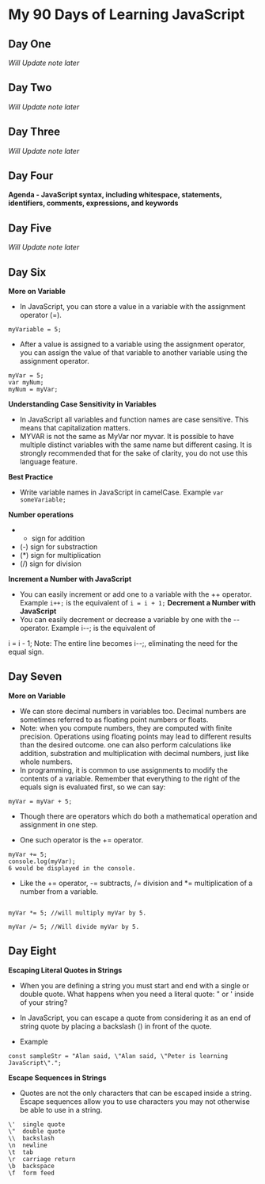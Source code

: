 # My 90 Days of Learning JavaScript 

## Day One
*Will Update note later* 

## Day Two
*Will Update note later* 

## Day Three
*Will Update note later* 

## Day Four
**Agenda - JavaScript syntax, including whitespace, statements, identifiers, comments, expressions, and keywords**

## Day Five
*Will Update note later*

## Day Six
**More on Variable**
- In JavaScript, you can store a value in a variable with the assignment operator (=).

```myVariable = 5;```

- After a value is assigned to a variable using the assignment operator, you can assign the value of that variable to another variable using the assignment operator.
  
```var myVar;
myVar = 5;
var myNum;
myNum = myVar;
```

**Understanding Case Sensitivity in Variables**

- In JavaScript all variables and function names are case sensitive. This means that capitalization matters.
- MYVAR is not the same as MyVar nor myvar. It is possible to have multiple distinct variables with the same name but different casing. It is strongly recommended that for the sake of clarity, you do not use this language feature.

**Best Practice**

- Write variable names in JavaScript in camelCase. Example ```var someVariable;```

**Number operations**
- + sign for addition
- (-) sign for substraction
- (*) sign for multiplication
- (/) sign for division

**Increment a Number with JavaScript**
- You can easily increment or add one to a variable with the ++ operator.
Example
```i++;```
is the equivalent of
```i = i + 1;```
**Decrement a Number with JavaScript**
- You can easily decrement or decrease a variable by one with the -- operator.
Example
i--;
is the equivalent of

i = i - 1;
Note: The entire line becomes i--;, eliminating the need for the equal sign.

## Day Seven
**More on Variable**
- We can store decimal numbers in variables too. Decimal numbers are sometimes referred to as floating point numbers or floats.
- Note: when you compute numbers, they are computed with finite precision. Operations using floating points may lead to different results than the desired outcome. one can also perform calculations like addition, substration and multiplication with decimal numbers, just like whole numbers.
- In programming, it is common to use assignments to modify the contents of a variable. Remember that everything to the right of the equals sign is evaluated first, so we can say:

```myVar = myVar + 5;```

- Though there are operators which do both a mathematical operation and assignment in one step.

- One such operator is the += operator.
  
```let myVar = 1;
myVar += 5;
console.log(myVar);
6 would be displayed in the console.
```

 - Like the += operator, -= subtracts, /= division and *= multiplication  of a  number from a variable.

```myVar -= 5; //will substract a myVar by 5. 

myVar *= 5; //will multiply myVar by 5.

myVar /= 5; //Will divide myVar by 5.
```

## Day Eight 
**Escaping Literal Quotes in Strings** 
- When you are defining a string you must start and end with a single or double quote. What happens when you need a literal quote: " or ' inside of your string?

- In JavaScript, you can escape a quote from considering it as an end of string quote by placing a backslash (\) in front of the quote.

- Example

```const sampleStr = "Alan said, \"Alan said, \"Peter is learning JavaScript\".";```

**Escape Sequences in Strings**
- Quotes are not the only characters that can be escaped inside a string. Escape sequences allow you to use characters you may not otherwise be able to use in a string.

```Code	Output
\'	single quote
\"	double quote
\\	backslash
\n	newline
\t	tab
\r	carriage return
\b	backspace
\f	form feed
```

